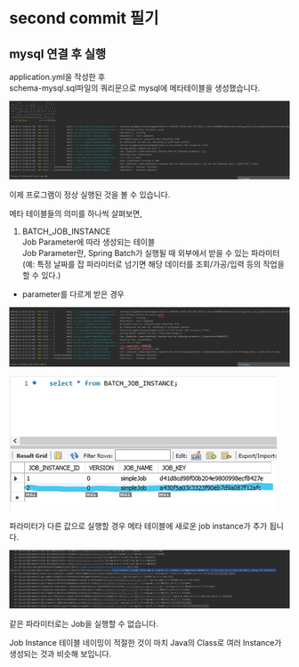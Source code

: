 # second commit 필기

## mysql 연결 후 실행
application.yml을 작성한 후  
schema-mysql.sql파일의 쿼리문으로 mysql에 메타테이블을 생성했습니다.

![run_success_1.jpg](./image/run_success_1.jpg)

이제 프로그램이 정상 실행된 것을 볼 수 있습니다.

메타 테이블들의 의미를 하나씩 살펴보면,

1. BATCH_JOB_INSTANCE  
Job Parameter에 따라 생성되는 테이블  
Job Parameter란, Spring Batch가 실행될 때 외부에서 받을 수 있는 파라미터  
(예: 특정 날짜를 잡 파라미터로 넘기면 해당 데이터를 조회/가공/입력 등의 작업을 할 수 있다.)  

- parameter를 다르게 받은 경우

![run_success_2.jpg](./image/run_success_2.jpg)

![run_success_3.jpg](./image/run_success_3.jpg)

파라미터가 다른 값으로 실행할 경우 메타 테이블에 새로운 job instance가 추가 됩니다.
 
 ![run_success_4.jpg](./image/run_success_4.jpg)

같은 파라미터로는 Job을 실행할 수 없습니다.

Job Instance 테이블 네이밍이 적절한 것이
마치 Java의 Class로 여러 Instance가 생성되는 것과 비슷해 보입니다.

 